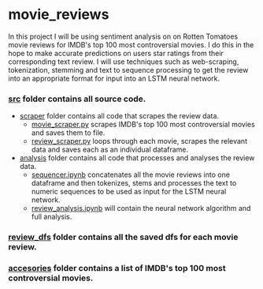 # movie_reviews
In this project I will be using sentiment analysis on on Rotten Tomatoes movie reviews for IMDB's top 100 most controversial movies. I do this in the hope to make accurate predictions on users star ratings from their corresponding text review. I will use techniques such as web-scraping, tokenization, stemming and text to sequence processing to get the review into an appropriate format for input into an LSTM neural network. 

### [src](https://github.com/michaeltroche/movie_reviews/tree/main/src) folder contains all source code.
- [scraper](https://github.com/michaeltroche/movie_reviews/tree/main/src/scraper) folder contains all code that scrapes the review data.
   - [movie_scraper.py](https://github.com/michaeltroche/movie_reviews/blob/main/src/scraper/movie_scraper.py) scrapes IMDB's top 100 most controversial movies and saves them to file. 
   -  [review_scraper.py](https://github.com/michaeltroche/movie_reviews/blob/main/src/scraper/review_scraper.py) loops through each movie, scrapes the relevant data and saves each as an individual dataframe.
- [analysis](https://github.com/michaeltroche/movie_reviews/tree/main/src/analysis) folder contains all code that processes and analyses the review data.
  - [sequencer.ipynb](https://github.com/michaeltroche/movie_reviews/tree/main/src/analysis/sequencer.ipynb) concatenates all the movie reviews into one dataframe and then tokenizes, stems and processes the text to numeric sequences to be used as input for the LSTM neural network.
  - [review_analysis.ipynb](https://github.com/michaeltroche/movie_reviews/tree/main/src/analysis/review_analysis.ipynb) will contain the neural network algorithm and full analysis.

### [review_dfs](https://github.com/michaeltroche/movie_reviews/tree/main/review_dfs) folder contains all the saved dfs for each movie review.
### [accesories](https://github.com/michaeltroche/movie_reviews/tree/main/accesories) folder contains a list of IMDB's top 100 most controversial movies.
